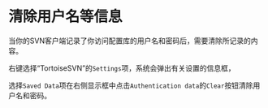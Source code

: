 # 清除用户名等信息

当你的SVN客户端记录了你访问配置库的用户名和密码后，需要清除所记录的内容。

右键选择“TortoiseSVN”的`Settings`项，系统会弹出有关设置的信息框，

选择`Saved Data`项在右侧显示框中点击`Authentication data`的`Clear`按钮清除用户名和密码。
